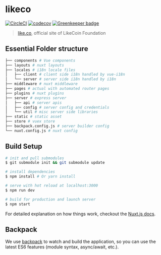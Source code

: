 # likeco

[![CircleCI](https://circleci.com/gh/likecoin/likecoin-store.svg?style=svg)](https://circleci.com/gh/likecoin/likecoin-store)
[![codecov](https://codecov.io/gh/likecoin/likecoin-store/branch/master/graph/badge.svg)](https://codecov.io/gh/likecoin/likecoin-store)
[![Greenkeeper badge](https://badges.greenkeeper.io/likecoin/likecoin-store.svg)](https://greenkeeper.io/)

> [like.co](https://like.co), official site of LikeCoin Foundation

## Essential Folder structure
```bash
├── components # Vue components
├── layouts # nuxt layouts
├── locales # i18n locale files
│   ├── client # client side i18n handled by vue-i18n
│   └── server # server side i18n handled by i18n
├── middleware # nuxt middleware
├── pages # actual with automated router pages
├── plugins # nuxt plugins
├── server # express server
│   ├── api # server apis
│   ├── config # server config and credentials
│   └── util # misc server side libraries
├── static # static asset
├── store # vuex store
├── backpack.config.js # server builder config
└── nuxt.config.js # nuxt config
```

## Build Setup

``` bash
# init and pull submodules
$ git submodule init && git submodule update

# install dependencies
$ npm install # Or yarn install

# serve with hot reload at localhost:3000
$ npm run dev

# build for production and launch server
$ npm start
```

For detailed explanation on how things work, checkout the [Nuxt.js docs](https://github.com/nuxt/nuxt.js).

## Backpack

We use [backpack](https://github.com/palmerhq/backpack) to watch and build the application, so you can use the latest ES6 features (module syntax, async/await, etc.).
